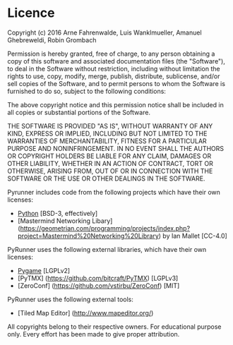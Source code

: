# Licence

Copyright (c) 2016 Arne Fahrenwalde, Luis Wanklmueller, Amanuel Ghebreweldi, Robin Grombach

Permission is hereby granted, free of charge, to any person obtaining a copy of this software and associated documentation files (the "Software"), to deal in the Software without restriction, including without limitation the rights to use, copy, modify, merge, publish, distribute, sublicense, and/or sell copies of the Software, and to permit persons to whom the Software is furnished to do so, subject to the following conditions:

The above copyright notice and this permission notice shall be included in all copies or substantial portions of the Software.

THE SOFTWARE IS PROVIDED "AS IS", WITHOUT WARRANTY OF ANY KIND, EXPRESS OR IMPLIED, INCLUDING BUT NOT LIMITED TO THE WARRANTIES OF MERCHANTABILITY, FITNESS FOR A PARTICULAR PURPOSE AND NONINFRINGEMENT. IN NO EVENT SHALL THE AUTHORS OR COPYRIGHT HOLDERS BE LIABLE FOR ANY CLAIM, DAMAGES OR OTHER LIABILITY, WHETHER IN AN ACTION OF CONTRACT, TORT OR OTHERWISE, ARISING FROM, OUT OF OR IN CONNECTION WITH THE SOFTWARE OR THE USE OR OTHER DEALINGS IN THE SOFTWARE.

Pyrunner includes code from the following projects which have their own licenses:
* [Python](https://docs.python.org/3/license.html) [BSD-3, effectively]
* [Mastermind Networking Libary] (https://geometrian.com/programming/projects/index.php?project=Mastermind%20Networking%20Library) by Ian Mallet [CC-4.0]

PyRunner uses the following external libraries, which have their own licenses:
* [Pygame](https://www.pygame.org/docs/) [LGPLv2]
* [PyTMX] (https://github.com/bitcraft/PyTMX) [LGPLv3]
* [ZeroConf] (https://github.com/vstirbu/ZeroConf) [MIT]

PyRunner uses the following external tools:
* [Tiled Map Editor] (http://www.mapeditor.org/)

All copyrights belong to their respective owners. For educational purpose only.
Every effort has been made to give proper attribution.
